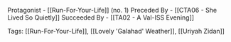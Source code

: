 Protagonist - [[Run-For-Your-Life]] (no. 1)
Preceded By - [[CTA06 - She Lived So Quietly]]
Succeeded By - [[TA02 - A Val-ISS Evening]]

Tags: [[Run-For-Your-Life]], [[Lovely 'Galahad' Weather]], [[Uriyah Zidan]]